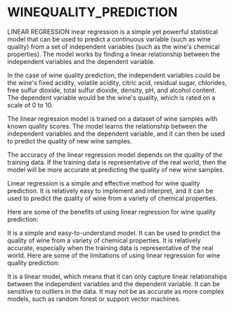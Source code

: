 # WINEQUALITY_PREDICTION
LINEAR REGRESSION
inear regression is a simple yet powerful statistical model that can be used to predict a continuous variable (such as wine quality) from a set of independent variables (such as the wine's chemical properties). The model works by finding a linear relationship between the independent variables and the dependent variable.

In the case of wine quality prediction, the independent variables could be the wine's fixed acidity, volatile acidity, citric acid, residual sugar, chlorides, free sulfur dioxide, total sulfur dioxide, density, pH, and alcohol content. The dependent variable would be the wine's quality, which is rated on a scale of 0 to 10.

The linear regression model is trained on a dataset of wine samples with known quality scores. The model learns the relationship between the independent variables and the dependent variable, and it can then be used to predict the quality of new wine samples.

The accuracy of the linear regression model depends on the quality of the training data. If the training data is representative of the real world, then the model will be more accurate at predicting the quality of new wine samples.

Linear regression is a simple and effective method for wine quality prediction. It is relatively easy to implement and interpret, and it can be used to predict the quality of wine from a variety of chemical properties.

Here are some of the benefits of using linear regression for wine quality prediction:

It is a simple and easy-to-understand model.
It can be used to predict the quality of wine from a variety of chemical properties.
It is relatively accurate, especially when the training data is representative of the real world.
Here are some of the limitations of using linear regression for wine quality prediction:

It is a linear model, which means that it can only capture linear relationships between the independent variables and the dependent variable.
It can be sensitive to outliers in the data.
It may not be as accurate as more complex models, such as random forest or support vector machines.
